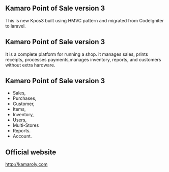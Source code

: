 ## Kamaro Point of Sale version 3

This is new Kpos3 built  using HMVC pattern and migrated from CodeIgniter to laravel. 


## Kamaro Point of Sale version 3

 It is a complete platform for running a shop. it manages sales, prints receipts, processes payments,manages inventory, reports, and customers without extra hardware. 

## Kamaro Point of Sale version 3
 
- Sales,
- Purchases,
- Customer,
- Items,
- Inventory,
- Users,
- Multi-Stores
- Reports.
- Account.

 ## Official website
 http://kamaroly.com

